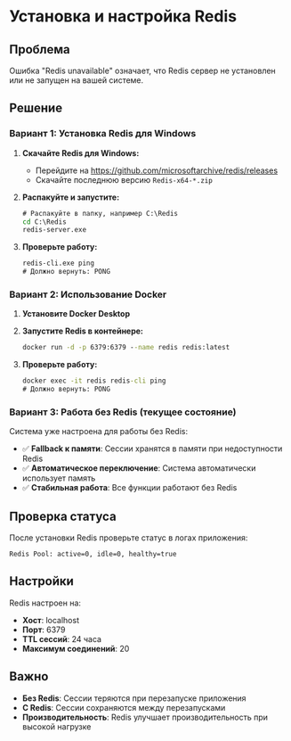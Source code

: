 # Установка и настройка Redis

## Проблема
Ошибка "Redis unavailable" означает, что Redis сервер не установлен или не запущен на вашей системе.

## Решение

### Вариант 1: Установка Redis для Windows

1. **Скачайте Redis для Windows:**
   - Перейдите на https://github.com/microsoftarchive/redis/releases
   - Скачайте последнюю версию `Redis-x64-*.zip`

2. **Распакуйте и запустите:**
   ```cmd
   # Распакуйте в папку, например C:\Redis
   cd C:\Redis
   redis-server.exe
   ```

3. **Проверьте работу:**
   ```cmd
   redis-cli.exe ping
   # Должно вернуть: PONG
   ```

### Вариант 2: Использование Docker

1. **Установите Docker Desktop**

2. **Запустите Redis в контейнере:**
   ```cmd
   docker run -d -p 6379:6379 --name redis redis:latest
   ```

3. **Проверьте работу:**
   ```cmd
   docker exec -it redis redis-cli ping
   # Должно вернуть: PONG
   ```

### Вариант 3: Работа без Redis (текущее состояние)

Система уже настроена для работы без Redis:
- ✅ **Fallback к памяти**: Сессии хранятся в памяти при недоступности Redis
- ✅ **Автоматическое переключение**: Система автоматически использует память
- ✅ **Стабильная работа**: Все функции работают без Redis

## Проверка статуса

После установки Redis проверьте статус в логах приложения:
```
Redis Pool: active=0, idle=0, healthy=true
```

## Настройки

Redis настроен на:
- **Хост**: localhost
- **Порт**: 6379
- **TTL сессий**: 24 часа
- **Максимум соединений**: 20

## Важно

- **Без Redis**: Сессии теряются при перезапуске приложения
- **С Redis**: Сессии сохраняются между перезапусками
- **Производительность**: Redis улучшает производительность при высокой нагрузке